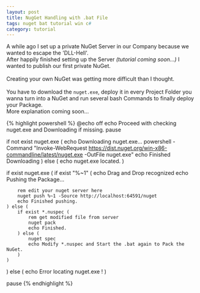 ```yaml
---
layout: post
title: NugGet Handling with .bat File
tags: nuget bat tutorial win c#
category: tutorial
---
```


A while ago I set up a private NuGet Server in our Company because we wanted to escape the 'DLL-Hell'.<br />
After happily finished setting up the Server _(tutorial coming soon...)_ I wanted to publish our first private NuGet.<br /><br />
Creating your own NuGet was getting more difficult than I thought.<!--more--><br /><br />
You have to download the `nuget.exe`, deploy it in every Project Folder you wanna turn into a NuGet and run several bash Commands to finally deploy your Package.<br />
More explanation coming soon...<br />

{% highlight powershell %}
@echo off
echo Proceed with checking nuget.exe and Downloading if missing.
pause

if not exist nuget.exe (
    echo Downloading nuget.exe...
    powershell -Command "Invoke-WebRequest https://dist.nuget.org/win-x86-commandline/latest/nuget.exe -OutFile nuget.exe"
    echo Finished Downloading
) else (
    echo nuget.exe located.
)

if exist nuget.exe (
    if exist "%~1" (
        echo Drag and Drop recognized
        echo Pushing the Package...

        rem edit your nuget server here
        nuget push %~1 -Source http://localhost:64591/nuget
        echo Finished pushing.
    ) else (
        if exist *.nuspec (
            rem get modified file from server
            nuget pack
            echo Finished.
        ) else (
            nuget spec
            echo Modify *.nuspec and Start the .bat again to Pack the NuGet.
        )
    )
) else (
    echo Error locating nuget.exe !
)

pause
{% endhighlight %}